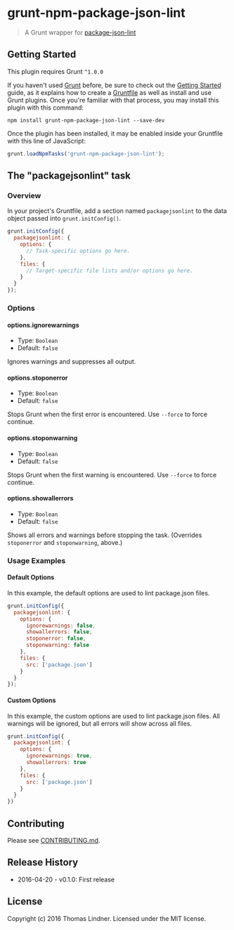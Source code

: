 # grunt-npm-package-json-lint

> A Grunt wrapper for [package-json-lint](https://github.com/tclindner/package-json-lint)

## Getting Started

This plugin requires Grunt `^1.0.0`

If you haven't used [Grunt](http://gruntjs.com/) before, be sure to check out the [Getting Started](http://gruntjs.com/getting-started) guide, as it explains how to create a [Gruntfile](http://gruntjs.com/sample-gruntfile) as well as install and use Grunt plugins. Once you're familiar with that process, you may install this plugin with this command:

```shell
npm install grunt-npm-package-json-lint --save-dev
```

Once the plugin has been installed, it may be enabled inside your Gruntfile with this line of JavaScript:

```js
grunt.loadNpmTasks('grunt-npm-package-json-lint');
```

## The "packagejsonlint" task

### Overview

In your project's Gruntfile, add a section named `packagejsonlint` to the data object passed into `grunt.initConfig()`.

```js
grunt.initConfig({
  packagejsonlint: {
    options: {
      // Task-specific options go here.
    },
    files: {
      // Target-specific file lists and/or options go here.
    }
  }
});
```

### Options

#### options.ignorewarnings

* Type: `Boolean`
* Default: `false`

Ignores warnings and suppresses all output.

#### options.stoponerror

* Type: `Boolean`
* Default: `false`

Stops Grunt when the first error is encountered. Use `--force` to force continue.

#### options.stoponwarning

* Type: `Boolean`
* Default: `false`

Stops Grunt when the first warning is encountered. Use `--force` to force continue.

#### options.showallerrors

* Type: `Boolean`
* Default: `false`

Shows all errors and warnings before stopping the task. (Overrides `stoponerror` and `stoponwarning`, above.)

### Usage Examples

#### Default Options

In this example, the default options are used to lint package.json files.

```js
grunt.initConfig({
  packagejsonlint: {
    options: {
      ignorewarnings: false,
      showallerrors: false,
      stoponerror: false,
      stoponwarning: false
    },
    files: {
      src: ['package.json']
    }
  }
});
```

#### Custom Options

In this example, the custom options are used to lint package.json files. All warnings will be ignored, but all errors will show across all files.

```js
grunt.initConfig({
  packagejsonlint: {
    options: {
      ignorewarnings: true,
      showallerrors: true
    },
    files: {
      src: ['package.json']
    }
  }
})
```

## Contributing

Please see [CONTRIBUTING.md](CONTRIBUTING.md).

## Release History

* 2016-04-20 - v0.1.0: First release

## License

Copyright (c) 2016 Thomas Lindner. Licensed under the MIT license.
